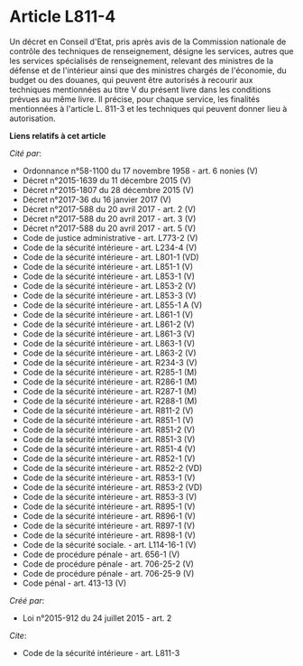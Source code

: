 # Article L811-4

Un décret en Conseil d'Etat, pris après avis de la Commission nationale de contrôle des techniques de renseignement, désigne
les services, autres que les services spécialisés de renseignement, relevant des ministres de la défense et de l'intérieur
ainsi que des ministres chargés de l'économie, du budget ou des douanes, qui peuvent être autorisés à recourir aux techniques
mentionnées au titre V du présent livre dans les conditions prévues au même livre. Il précise, pour chaque service, les
finalités mentionnées à l'article L. 811-3 et les techniques qui peuvent donner lieu à autorisation.

**Liens relatifs à cet article**

_Cité par_:

  - Ordonnance n°58-1100 du 17 novembre 1958 - art. 6 nonies (V)
  - Décret n°2015-1639 du 11 décembre 2015 (V)
  - Décret n°2015-1807 du 28 décembre 2015 (V)
  - Décret n°2017-36 du 16 janvier 2017 (V)
  - Décret n°2017-588 du 20 avril 2017 - art. 2 (V)
  - Décret n°2017-588 du 20 avril 2017 - art. 3 (V)
  - Décret n°2017-588 du 20 avril 2017 - art. 5 (V)
  - Code de justice administrative - art. L773-2 (V)
  - Code de la sécurité intérieure - art. L234-4 (V)
  - Code de la sécurité intérieure - art. L801-1 (VD)
  - Code de la sécurité intérieure - art. L851-1 (V)
  - Code de la sécurité intérieure - art. L853-1 (V)
  - Code de la sécurité intérieure - art. L853-2 (V)
  - Code de la sécurité intérieure - art. L853-3 (V)
  - Code de la sécurité intérieure - art. L855-1 A (V)
  - Code de la sécurité intérieure - art. L861-1 (V)
  - Code de la sécurité intérieure - art. L861-2 (V)
  - Code de la sécurité intérieure - art. L861-3 (V)
  - Code de la sécurité intérieure - art. L863-1 (V)
  - Code de la sécurité intérieure - art. L863-2 (V)
  - Code de la sécurité intérieure - art. R234-3 (V)
  - Code de la sécurité intérieure - art. R285-1 (M)
  - Code de la sécurité intérieure - art. R286-1 (M)
  - Code de la sécurité intérieure - art. R287-1 (M)
  - Code de la sécurité intérieure - art. R288-1 (M)
  - Code de la sécurité intérieure - art. R811-2 (V)
  - Code de la sécurité intérieure - art. R851-1 (V)
  - Code de la sécurité intérieure - art. R851-2 (V)
  - Code de la sécurité intérieure - art. R851-3 (V)
  - Code de la sécurité intérieure - art. R851-4 (V)
  - Code de la sécurité intérieure - art. R852-1 (V)
  - Code de la sécurité intérieure - art. R852-2 (VD)
  - Code de la sécurité intérieure - art. R853-1 (V)
  - Code de la sécurité intérieure - art. R853-2 (VD)
  - Code de la sécurité intérieure - art. R853-3 (V)
  - Code de la sécurité intérieure - art. R895-1 (V)
  - Code de la sécurité intérieure - art. R896-1 (V)
  - Code de la sécurité intérieure - art. R897-1 (V)
  - Code de la sécurité intérieure - art. R898-1 (V)
  - Code de la sécurité sociale. - art. L114-16-1 (V)
  - Code de procédure pénale - art. 656-1 (V)
  - Code de procédure pénale - art. 706-25-2 (V)
  - Code de procédure pénale - art. 706-25-9 (V)
  - Code pénal - art. 413-13 (V)

_Créé par_:

  - Loi n°2015-912 du 24 juillet 2015 - art. 2

_Cite_:

  - Code de la sécurité intérieure - art. L811-3
